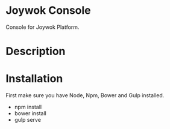 # Joywok Console

Console for Joywok Platform.

# Description

# Installation

First make sure you have Node, Npm, Bower and Gulp installed.

* npm install
* bower install
* gulp serve